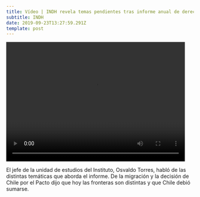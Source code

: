 ```yaml
---
title: Vídeo | INDH revela temas pendientes tras informe anual de derechos humanos
subtitle: INDH
date: 2019-09-23T13:27:59.291Z
template: post
---
```

<video width="480" height="320" controls="controls">

<source src="http://videosetv.ecn.cl/EMOLTV_V2_20181210182753517_480p.mp4" type="video/mp4">

</video>

El jefe de la unidad de estudios del Instituto, Osvaldo Torres, habló de las distintas temáticas que aborda el informe. De la migración y la decisión de Chile por el Pacto dijo que hoy las fronteras son distintas y que Chile debió sumarse.
